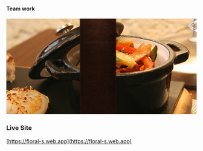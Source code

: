 #### Team work

<img src="./src/Components/image/porte-sainte-claire-3.png">

### Live Site
[https://floral-s.web.app](https://floral-s.web.app)